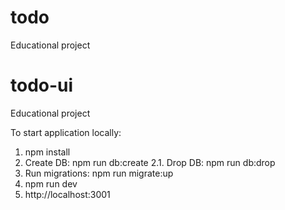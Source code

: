 # todo
Educational project

# todo-ui
Educational project

To start application locally:

1. npm install
2. Create DB: npm run db:create
2.1. Drop DB: npm run db:drop
3. Run migrations: npm run migrate:up
3. npm run dev
4. http://localhost:3001